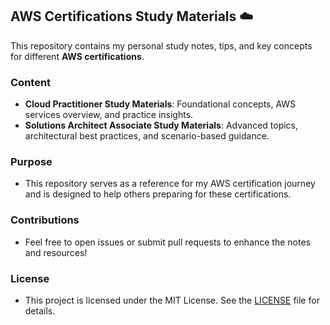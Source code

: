 ## AWS Certifications Study Materials ☁️

This repository contains my personal study notes, tips, and key concepts for different **AWS certifications**.
### Content
- **Cloud Practitioner Study Materials**: Foundational concepts, AWS services overview, and practice insights.
- **Solutions Architect Associate Study Materials**: Advanced topics, architectural best practices, and scenario-based guidance.

### Purpose
- This repository serves as a reference for my AWS certification journey and is designed to help others preparing for these certifications.

### Contributions
- Feel free to open issues or submit pull requests to enhance the notes and resources!

### License
- This project is licensed under the MIT License. See the [LICENSE](https://github.com/eenlpe1/AWS-Certifications-Notes/blob/main/LICENSE) file for details.
